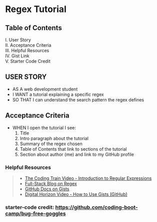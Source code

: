 # Regex Tutorial

## Table of Contents
I. User Story <br>
II. Acceptance Criteria <br>
III. Helpful Resources <br>
IV. Gist Link <br>
V. Starter Code Credit <br>

## USER STORY
- AS A web development student
- I WANT a tutorial explaining a specific regex
- SO THAT I can understand the search pattern the regex defines

## Acceptance Criteria
- WHEN I open the tutorial I see:
    1. Title
    2. Intro paragraph about the tutorial
    3. Summary of the regex chosen
    4. Table of Contents that link to sections of the tutorial
    5. Section about author (me) and link to my GitHub profile

### Helpful Resources
> - [The Coding Train Video - Introduction to Regular Expressions](https://www.youtube.com/watch?v=7DG3kCDx53c) <br>
> - [Full-Stack Blog on Regex](https://coding-boot-camp.github.io/full-stack/computer-science/regex-tutorial)<br>
> - [GitHub Docs on Gists](https://docs.github.com/en/get-started/writing-on-github/editing-and-sharing-content-with-gists/creating-gists)<br>
> - [Digital Horizon Video - How to Use Gists (GitHub)](https://www.youtube.com/watch?v=wc2NlcWjQHw)


### starter-code credit: https://github.com/coding-boot-camp/bug-free-goggles